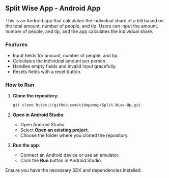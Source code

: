 ## Split Wise App - Android App

This is an Android app that calculates the individual share of a bill based on the total amount, number of people, and tip. Users can input the amount, number of people, and tip, and the app calculates the individual share.

### Features
- Input fields for amount, number of people, and tip.
- Calculates the individual amount per person.
- Handles empty fields and invalid input gracefully.
- Resets fields with a reset button.

### How to Run

1. **Clone the repository**:
   ```bash
   git clone https://github.com/cidopenup/Split-Wise-Up.git
   ```

2. **Open in Android Studio**:
   - Open Android Studio.
   - Select **Open an existing project**.
   - Choose the folder where you cloned the repository.

3. **Run the app**:
   - Connect an Android device or use an emulator.
   - Click the **Run** button in Android Studio.

Ensure you have the necessary SDK and dependencies installed.
